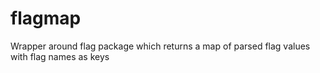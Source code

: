 flagmap
=======

Wrapper around flag package which returns a map of parsed flag values with flag names as keys
